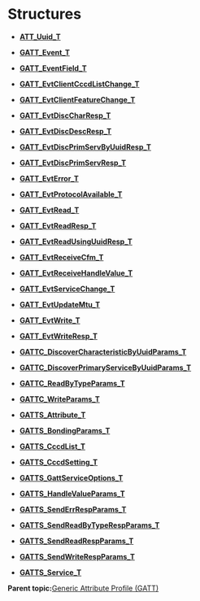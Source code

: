 # Structures

-   **[ATT\_Uuid\_T](GUID-086FB212-53F2-476D-B948-2A569E99D162.md)**  

-   **[GATT\_Event\_T](GUID-53D7C555-EBE7-4CA1-8F8B-A0B937288A00.md)**  

-   **[GATT\_EventField\_T](GUID-360F59C9-E789-4BE3-BAE1-BD0A4386AD65.md)**  

-   **[GATT\_EvtClientCccdListChange\_T](GUID-D8ADCAD3-294E-4E87-BA33-10F34489A4E7.md)**  

-   **[GATT\_EvtClientFeatureChange\_T](GUID-19CCDCEA-439A-46A6-8D8D-9CD06ABD9EFA.md)**  

-   **[GATT\_EvtDiscCharResp\_T](GUID-5C4332DF-3DBC-44CA-BB0E-CD2D9A622A19.md)**  

-   **[GATT\_EvtDiscDescResp\_T](GUID-83155105-DC76-4639-AD41-5D8F6118ABB3.md)**  

-   **[GATT\_EvtDiscPrimServByUuidResp\_T](GUID-CE77F893-372A-4645-94AC-FF202093B7C6.md)**  

-   **[GATT\_EvtDiscPrimServResp\_T](GUID-DF6FBE00-4B82-49D1-AF5E-8F8DA2CB1C00.md)**  

-   **[GATT\_EvtError\_T](GUID-D3929D68-EC15-44E3-AA75-348DD334A8E5.md)**  

-   **[GATT\_EvtProtocolAvailable\_T](GUID-204209FF-74E3-48C2-BC77-4D2FC6C0C47B.md)**  

-   **[GATT\_EvtRead\_T](GUID-FA20A03C-0530-4F57-9579-5F0F093A89E7.md)**  

-   **[GATT\_EvtReadResp\_T](GUID-D9CA32DE-5CC7-41E2-8669-29F1A44D5FA5.md)**  

-   **[GATT\_EvtReadUsingUuidResp\_T](GUID-97BA9EF4-1CFC-49DC-B607-AC5AE766E5A3.md)**  

-   **[GATT\_EvtReceiveCfm\_T](GUID-796A6CC7-F1DD-4333-8D6C-37A924A89D70.md)**  

-   **[GATT\_EvtReceiveHandleValue\_T](GUID-0AA05C17-0A28-4E49-827A-4E5BDE86E5B9.md)**  

-   **[GATT\_EvtServiceChange\_T](GUID-0CA230D1-795A-4A98-82AE-02C8D2C32481.md)**  

-   **[GATT\_EvtUpdateMtu\_T](GUID-5474BF23-242F-4B76-8261-9D6E958F93D5.md)**  

-   **[GATT\_EvtWrite\_T](GUID-280D5422-617E-4CCD-8931-0EF4A314C369.md)**  

-   **[GATT\_EvtWriteResp\_T](GUID-2F463189-3014-40DF-B45E-521673F1FDA7.md)**  

-   **[GATTC\_DiscoverCharacteristicByUuidParams\_T](GUID-6D09D1D3-2F82-49CD-A5EF-E1D01C1EB743.md)**  

-   **[GATTC\_DiscoverPrimaryServiceByUuidParams\_T](GUID-3F42B240-4C95-45C2-B93F-624809AE377C.md)**  

-   **[GATTC\_ReadByTypeParams\_T](GUID-64FB53ED-9266-422D-99AF-6937637F48D7.md)**  

-   **[GATTC\_WriteParams\_T](GUID-ECF6667D-37E2-4ABC-A1F7-1F478F592632.md)**  

-   **[GATTS\_Attribute\_T](GUID-0AFDBD9F-B4D4-4720-A48B-A53D00F1DBEC.md)**  

-   **[GATTS\_BondingParams\_T](GUID-1AB814D9-448B-4FAE-B045-FFC84A848B3E.md)**  

-   **[GATTS\_CccdList\_T](GUID-E3B712E2-FE12-4FB1-A224-14F4140079A3.md)**  

-   **[GATTS\_CccdSetting\_T](GUID-CDD4F087-F513-4C1E-AB82-3F6425060658.md)**  

-   **[GATTS\_GattServiceOptions\_T](GUID-67D0FFE2-90DE-454E-AAC9-FF29C6A1932A.md)**  

-   **[GATTS\_HandleValueParams\_T](GUID-B3CEFEB1-0C49-4DDD-BCDB-934BED95A81B.md)**  

-   **[GATTS\_SendErrRespParams\_T](GUID-B1FE2BFC-9C45-4C50-B06D-A2390B83D3D3.md)**  

-   **[GATTS\_SendReadByTypeRespParams\_T](GUID-BF37E09D-AC19-4A35-B4A3-9FEE1F454BBD.md)**  

-   **[GATTS\_SendReadRespParams\_T](GUID-18303686-9DAC-430F-9AB6-DC4E4672C0F2.md)**  

-   **[GATTS\_SendWriteRespParams\_T](GUID-17FDF15A-DB58-4272-B92E-80C99AE7E11F.md)**  

-   **[GATTS\_Service\_T](GUID-10AE70EE-C721-45B5-A333-90C47B2DAFA3.md)**  


**Parent topic:**[Generic Attribute Profile \(GATT\)](GUID-A7CF368C-F31C-4CCE-8CFD-D7B00D8A3652.md)

